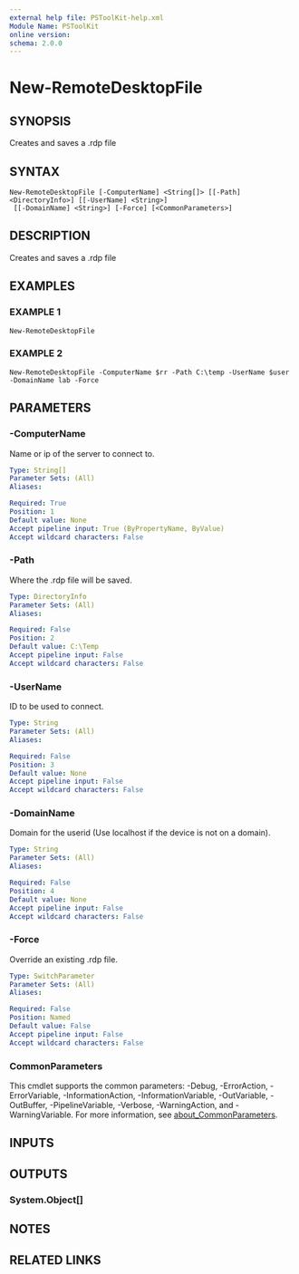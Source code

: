 ```yaml
---
external help file: PSToolKit-help.xml
Module Name: PSToolKit
online version:
schema: 2.0.0
---
```


# New-RemoteDesktopFile

## SYNOPSIS
Creates and saves a .rdp file

## SYNTAX

```
New-RemoteDesktopFile [-ComputerName] <String[]> [[-Path] <DirectoryInfo>] [[-UserName] <String>]
 [[-DomainName] <String>] [-Force] [<CommonParameters>]
```

## DESCRIPTION
Creates and saves a .rdp file

## EXAMPLES

### EXAMPLE 1
```
New-RemoteDesktopFile
```

### EXAMPLE 2
```
New-RemoteDesktopFile -ComputerName $rr -Path C:\temp -UserName $user -DomainName lab -Force
```

## PARAMETERS

### -ComputerName
Name or ip of the server to connect to.

```yaml
Type: String[]
Parameter Sets: (All)
Aliases:

Required: True
Position: 1
Default value: None
Accept pipeline input: True (ByPropertyName, ByValue)
Accept wildcard characters: False
```

### -Path
Where the .rdp file will be saved.

```yaml
Type: DirectoryInfo
Parameter Sets: (All)
Aliases:

Required: False
Position: 2
Default value: C:\Temp
Accept pipeline input: False
Accept wildcard characters: False
```

### -UserName
ID to be used to connect.

```yaml
Type: String
Parameter Sets: (All)
Aliases:

Required: False
Position: 3
Default value: None
Accept pipeline input: False
Accept wildcard characters: False
```

### -DomainName
Domain for the userid (Use localhost if the device is not on a domain).

```yaml
Type: String
Parameter Sets: (All)
Aliases:

Required: False
Position: 4
Default value: None
Accept pipeline input: False
Accept wildcard characters: False
```

### -Force
Override an existing .rdp file.

```yaml
Type: SwitchParameter
Parameter Sets: (All)
Aliases:

Required: False
Position: Named
Default value: False
Accept pipeline input: False
Accept wildcard characters: False
```

### CommonParameters
This cmdlet supports the common parameters: -Debug, -ErrorAction, -ErrorVariable, -InformationAction, -InformationVariable, -OutVariable, -OutBuffer, -PipelineVariable, -Verbose, -WarningAction, and -WarningVariable. For more information, see [about_CommonParameters](http://go.microsoft.com/fwlink/?LinkID=113216).

## INPUTS

## OUTPUTS

### System.Object[]
## NOTES

## RELATED LINKS
